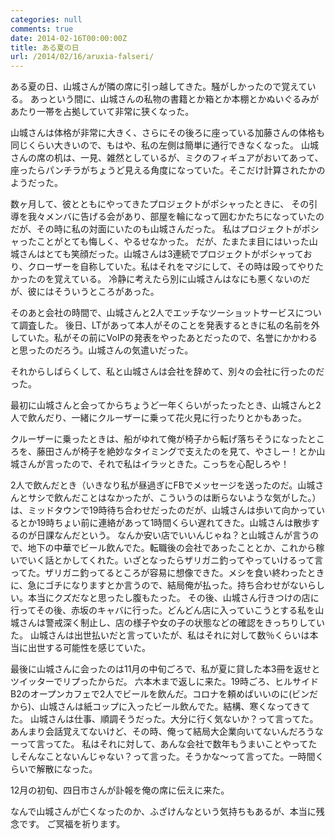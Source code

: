 ```yaml
---
categories: null
comments: true
date: 2014-02-16T00:00:00Z
title: ある夏の日
url: /2014/02/16/aruxia-falseri/
---
```


ある夏の日、山城さんが隣の席に引っ越してきた。騒がしかったので覚えている。
あっという間に、山城さんの私物の書籍とか箱とか本棚とかぬいぐるみがあたり一帯を占拠していて非常に狭くなった。
<!--more-->

山城さんは体格が非常に大きく、さらにその後ろに座っている加藤さんの体格も同じくらい大きいので、もはや、私の左側は簡単に通行できなくなった。
山城さんの席の机は、一見、雑然としているが、ミクのフィギュアがおいてあって、座ったらパンチラがちょうど見える角度になっていた。そこだけ計算されたかのようだった。


数ヶ月して、彼とともにやってきたプロジェクトがポシャったときに、
その引導を我々メンバに告げる会があり、部屋を輪になって囲むかたちになっていたのだが、その時に私の対面にいたのも山城さんだった。
私はプロジェクトがポシャったことがとても悔しく、やるせなかった。
だが、たまたま目にはいった山城さんはとても笑顔だった。山城さんは3連続でプロジェクトがポシャっており、クローザーを自称していた。私はそれをマジにして、その時は殴ってやりたかったのを覚えている。
冷静に考えたら別に山城さんはなにも悪くないのだが、彼にはそういうところがあった。

そのあと会社の時間で、山城さんと2人でエッチなツーショットサービスについて調査した。
後日、LTがあって本人がそのことを発表するときに私の名前を外していた。私がその前にVoIPの発表をやったあとだったので、名誉にかかわると思ったのだろう。山城さんの気遣いだった。

それからしばらくして、私と山城さんは会社を辞めて、別々の会社に行ったのだった。

最初に山城さんと会ってからちょうど一年くらいがったったとき、山城さんと2人で飲んだり、一緒にクルーザーに乗って花火見に行ったりとかもあった。

クルーザーに乗ったときは、船がゆれて俺が椅子から転げ落ちそうになったところを、藤田さんが椅子を絶妙なタイミングで支えたのを見て、やさしー！とか山城さんが言ったので、それで私はイラッときた。こっちを心配しろや！

2人で飲んだとき（いきなり私が昼過ぎにFBでメッセージを送ったのだ。山城さんとサシで飲んだことはなかったが、こういうのは断らないような気がした。）は、ミッドタウンで19時待ち合わせだったのだが、山城さんは歩いて向かっているとか19時ちょい前に連絡があって1時間くらい遅れてきた。山城さんは散歩するのが日課なんだという。
なんか安い店でいいんじゃね？と山城さんが言うので、地下の中華でビール飲んでた。転職後の会社であったこととか、これから稼いでいく話とかしてくれた。いざとなったらザリガニ釣ってやっていけるって言ってた。ザリガニ釣ってるところが容易に想像できた。メシを食い終わったときに、急にゴチになりますとか言うので、結局俺が払った。持ち合わせがないらしい。本当にクズだなと思ったし腹もたった。
その後、山城さん行きつけの店に行ってその後、赤坂のキャバに行った。どんどん店に入っていこうとする私を山城さんは警戒深く制止し、店の様子や女の子の状態などの確認をきっちりしていた。
山城さんは出世払いだと言っていたが、私はそれに対して数％くらいは本当に出世する可能性を感じていた。

最後に山城さんに会ったのは11月の中旬ごろで、私が夏に貸した本3冊を返せとツイッターでリプったからだ。
六本木まで返しに来た。19時ごろ、ヒルサイドB2のオープンカフェで2人でビールを飲んだ。コロナを頼めばいいのに(ビンだから)、山城さんは紙コップに入ったビール飲んでた。結構、寒くなってきてた。
山城さんは仕事、順調そうだった。大分に行く気ないか？って言ってた。あんまり会話覚えてないけど、その時、俺って結局大企業向いてないんだろうなーって言ってた。
私はそれに対して、あんな会社で数年もうまいことやってたしそんなことないんじゃない？って言った。そうかな～って言ってた。一時間くらいで解散になった。

12月の初旬、四日市さんが訃報を俺の席に伝えに来た。

なんで山城さんが亡くなったのか、ふざけんなという気持ちもあるが、本当に残念です。
ご冥福を祈ります。

